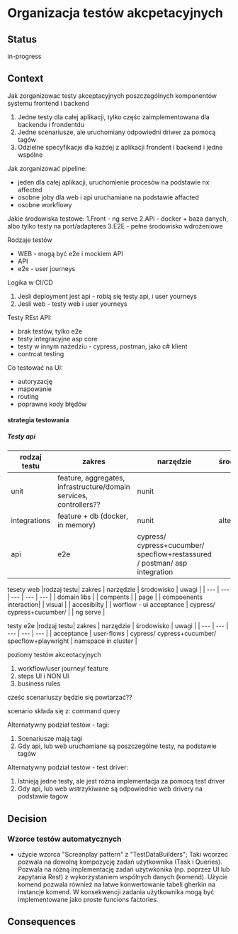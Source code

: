 
# Organizacja testów akcpetacyjnych

## Status

in-progress

## Context

Jak zorganizowac testy akceptacyjnych poszczególnych komponentów systemu frontend i backend
1. Jedne testy dla całej aplikacji, tylko częśc zaimplementowana dla backendu i frondentdu
2. Jedne scenariusze, ale uruchomiany odpowiedni driwer za pomocą tagów
3. Odzielne specyfikacje dla każdej z aplikacji frondent i backend i jedne wspólne

Jak zorganizować pipeline:
- jeden dla całej aplikacji, uruchomienie procesów na podstawie nx affected
- osobne joby dla web i api uruchamiane na podstawie affacted
- osobne workflowy


Jakie środowiska testowe:
1.Front - ng serve
2.APi - docker + baza danych, albo tylko testy na port/adapteres
3.E2E - pełne środowisko wdrożeniowe

Rodzaje testów
- WEB - mogą być e2e i mockiem API
- API
- e2e - user journeys

Logika w CI/CD
1. Jesli deployment jest api - robią się testy api, i user yourneys
2. Jesli web  - testy web i user yourneys

Testy REst API:
- brak testów, tylko e2e
- testy integracyjne asp core
- testy w innym nażedziu - cypress, postman, jako c# klient
- contrcat testing

Co testować na UI:
- autoryzację
- mapowanie
- routing 
- poprawne kody błędów


#### strategia testowania

##### Testy api
|rodzaj testu| zakres | narzędzie | środowisko | uwagi |
| --- | --- | --- | --- | --- |
|unit | feature, aggregates, infrastructure/domain services, controllers?? | nunit | |
| integrations | feature + db (docker, in memory) | nunit | alternatywa |
| api | e2e | cypress/ cypress+cucumber/ specflow+restassured / postman/ asp integration | 

tesety web
|rodzaj testu| zakres | narzędzie |  środowisko | uwagi |
| --- | --- | --- | --- | --- |
| domain libs |
| compents |
| page | 
| compoenents interaction|
| visual |
| accesibilty |
| worflow - ui acceptance | cypress/ cypress+cucumber/ |  | ng serve |


testy e2e
|rodzaj testu| zakres | narzędzie | środowisko | uwagi |
| --- | --- | --- | --- | --- |
| acceptance | user-flows | cypress/ cypress+cucumber/ specflow+playwright | namspace in cluster |


poziomy testów akceotacyjnych
1. workflow/user journey/ feature
2. steps UI i NON UI
3. business rules

cześc scenariuszy będzie się powtarzać??

scenario składa się z:
command
query



Alternatywny podział testów - tagi:
1. Scenariusze mają tagi
2. Gdy api, lub web uruchamiane są poszczególne testy, na podstawie tagów

Alternatywny podział testów - test driver:
1. Istnieją jedne testy, ale jest różna implementacja za pomocą test driver
2. Gdy api, lub web wstrzykiwane są odpowiednie web drivery na podstawie tagow

## Decision


### Wzorce testów automatycznych
- użycie wzorca "Screanplay pattern" z "TestDataBuilders";
Taki wcorzec pozwala na dowolną kompozycję zadań użytkownika (Task i Queries). Pozwala na różną implementację zadań użytwkonika (np. poprzez UI lub zapytania Rest) z wykorzystaniem wspólnych danych (komend). Użycie komend pozwala również na łatwe konwertowanie tabeli gherkin na instancje komend. W konsekwencji zadania użytkownika mogą być implementowane jako proste funcions factories.


## Consequences
